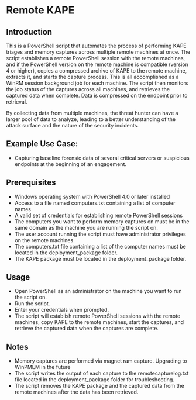 # Remote KAPE 

## Introduction

This is a PowerShell script that automates the process of performing KAPE triages and memory captures across multiple remote machines at once. The script establishes a remote PowerShell session with the remote machines, and if the PowerShell version on the remote machine is compatible (version 4 or higher), copies a compressed archive of KAPE to the remote machine, extracts it, and starts the capture process. This is all accomplished as a WinRM session background job for each machine. The script then monitors the job status of the captures across all machines, and retrieves the captured data when complete. Data is compressed on the endpoint prior to retrieval.

By collecting data from multiple machines, the threat hunter can have a larger pool of data to analyze, leading to a better understanding of the attack surface and the nature of the security incidents.

## Example Use Case:
- Capturing baseline forensic data of several critical servers or suspicious endpoints at the beginning of an engagement.

## Prerequisites
- Windows operating system with PowerShell 4.0 or later installed
- Access to a file named computers.txt containing a list of computer names
- A valid set of credentials for establishing remote PowerShell sessions
- The computers you want to perform memory captures on must be in the same domain as the machine you are running the script on.
- The user account running the script must have administrator privileges on the remote machines.
- The computers.txt file containing a list of the computer names must be located in the deployment_package folder.
- The KAPE package must be located in the deployment_package folder.

## Usage
- Open PowerShell as an administrator on the machine you want to run the script on.
- Run the script.
- Enter your credentials when prompted.
- The script will establish remote PowerShell sessions with the remote machines, copy KAPE to the remote machines, start the captures, and retrieve the captured data when the captures are complete.

## Notes
- Memory captures are performed via magnet ram capture. Upgrading to WinPMEM in the future
- The script writes the output of each capture to the remotecapturelog.txt file located in the deployment_package folder for troubleshooting.
- The script removes the KAPE package and the captured data from the remote machines after the data has been retrieved.
